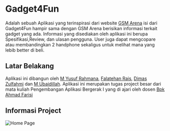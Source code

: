 #  Gadget4Fun
Adalah sebuah Aplikasi yang terinspirasi dari website [GSM Arena](https://www.gsmarena.com) isi dari Gadget4Fun hampir sama dengan GSM Arena berisikan informasi terkait gadget yang ada. Informasi yang disediakan oleh aplikasi ini berupa Spesifikasi,Review, dan ulasan pengguna. User juga dapat mengcopare atau membandingkan 2 handphone sekaligus untuk melihat mana yang lebib better di beli.

## Latar Belakang
Aplikasi ini dibangun oleh [M Yusuf Rahmana](https://github.com/MYusufRahmana), [Falatehan Rais](https://github.com/falatehanrais), [Dimas Zulfahmi](https://github.com/MDimasZ) dan [M Ubaidillah](https://github.com/Ubaiii123). Aplikasi ini merupakan tugas project besar dari mata kuliah Pengembangan Aplikasi Bergerak I yang di ajari oleh dosen [Bpk Ahmad Farisi](https://github.com/AhmFarisi)

## Informasi Project
![Home Page](https://drive.google.com/drive/folders/1R6KCcmzyQYfcCsRftIkjY0v-wNgR0iob/Tampilan1.png)
